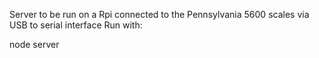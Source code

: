 Server to be run on a Rpi connected to the Pennsylvania 5600 scales via USB to serial interface
Run with:

node server
